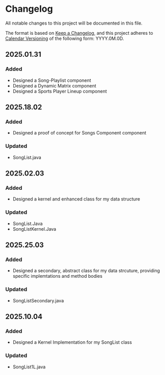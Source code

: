 # Changelog

All notable changes to this project will be documented in this file.

The format is based on [Keep a Changelog](https://keepachangelog.com/en/1.1.0/),
and this project adheres to [Calendar Versioning](https://calver.org/) of
the following form: YYYY.0M.0D.

## 2025.01.31

### Added

- Designed a Song-Playlist component
- Designed a Dynamic Matrix component
- Designed a Sports Player Lineup component


## 2025.18.02

### Added


- Designed a proof of concept for Songs Component component

### Updated

- SongList.java

## 2025.02.03

### Added

- Designed a kernel and enhanced class for my data structure

### Updated

- SongList.Java
- SongListKernel.Java


## 2025.25.03

### Added

- Designed a secondary, abstract class for my data strcuture, providing specific implemtations and method bodies

### Updated

- SongListSecondary.java

## 2025.10.04

### Added

- Designed a Kernel Implementation for my SongList class

### Updated

- SongList1L.java